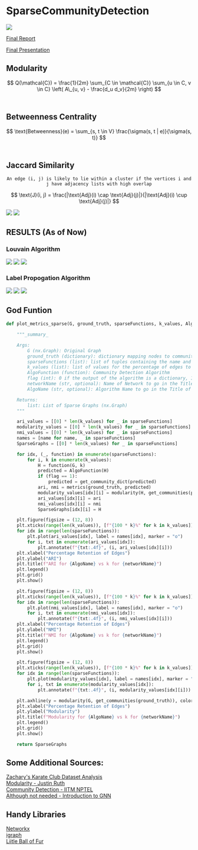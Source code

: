 # SparseCommunityDetection

![](https://github.com/guntas-13/CS328-SparseCommunityDetection/blob/main/Media/ReportMain.png)

[Final Report](https://github.com/guntas-13/CS328-SparseCommunityDetection/blob/main/CS328Project.pdf)

[Final Presentation](https://github.com/guntas-13/CS328-SparseCommunityDetection/blob/main/CS328FinalPresentation.pdf)

## Modularity

$$ Q(\mathcal{C}) = \frac{1}{2m} \sum_{C \in \mathcal{C}} \sum_{u \in C, v \in C} \left( A\_{u, v} - \frac{d_u d_v}{2m} \right) $$ <br>

## Betweenness Centrality

$$ \text{Betweenness}(e) = \sum_{s, t \in V} \frac{\sigma(s, t | e)}{\sigma(s, t)} $$ <br>

## Jaccard Similarity

$$ \texttt{An edge (i, j) is likely to lie within a cluster if the vertices i and j have adjacency lists with high overlap} $$

$$ \text{J}(i, j) = \frac{|\text{Adj}(i) \cap \text{Adj}(j)|}{|\text{Adj}(i) \cup \text{Adj}(j)|} $$

![](https://github.com/guntas-13/CS328-SparseCommunityDetection/blob/main/Media/KarateGraph.png)
![](https://github.com/guntas-13/CS328-SparseCommunityDetection/blob/main/Media/Karate.gif)

## RESULTS (As of Now)

### Louvain Algorithm

![](https://github.com/guntas-13/CS328-SparseCommunityDetection/blob/main/Media/DBLP_ARI.png)
![](https://github.com/guntas-13/CS328-SparseCommunityDetection/blob/main/Media/DBLP_NMI.png)
![](https://github.com/guntas-13/CS328-SparseCommunityDetection/blob/main/Media/DBLP_Mod.png)

### Label Propogation Algorithm

![](https://github.com/guntas-13/CS328-SparseCommunityDetection/blob/main/Media/DBLP_ARI_LPA.png)
![](https://github.com/guntas-13/CS328-SparseCommunityDetection/blob/main/Media/DBLP_NMI_LPA.png)
![](https://github.com/guntas-13/CS328-SparseCommunityDetection/blob/main/Media/DBLP_Mod_LPA.png)

## God Funtion

```python
def plot_metrics_sparse(G, ground_truth, sparseFunctions, k_values, AlgoFunction, flag, networkName = None, AlgoName = None):

    """_summary_

    Args:
        G (nx.Graph): Original Graph
        ground_truth (dictionary): dictionary mapping nodes to communities
        sparseFunctions (list): list of tuples containing the name and the function to generate the sparse graph
        k_values (list): list of values for the percentage of edges to retain
        AlgoFunction (function): Community Detection Algorithm
        flag (int): 0 if the output of the algorithm is a dictionary, 1 if the output is a list of communities
        networkName (str, optional): Name of Network to go in the Title of the Plots. Defaults to None.
        AlgoName (str, optional): Algorithm Name to go in the Title of the Plots. Defaults to None.

    Returns:
        list: List of Sparse Graphs (nx.Graph)
    """

    ari_values = [[0] * len(k_values) for _ in sparseFunctions]
    modularity_values = [[0] * len(k_values) for _ in sparseFunctions]
    nmi_values = [[0] * len(k_values) for _ in sparseFunctions]
    names = [name for name, _ in sparseFunctions]
    SparseGraphs = [[0] * len(k_values) for _ in sparseFunctions]

    for idx, (_, function) in enumerate(sparseFunctions):
        for i, k in enumerate(k_values):
            H = function(G, k)
            predicted = AlgoFunction(H)
            if (flag == 1):
                predicted = get_community_dict(predicted)
            ari, nmi = metrics(ground_truth, predicted)
            modularity_values[idx][i] = modularity(H, get_communities(predicted))
            ari_values[idx][i] = ari
            nmi_values[idx][i] = nmi
            SparseGraphs[idx][i] = H

    plt.figure(figsize = (12, 8))
    plt.xticks(range(len(k_values)), [f"{100 * k}%" for k in k_values])
    for idx in range(len(sparseFunctions)):
        plt.plot(ari_values[idx], label = names[idx], marker = "o")
        for i, txt in enumerate(ari_values[idx]):
            plt.annotate(f"{txt:.4f}", (i, ari_values[idx][i]))
    plt.xlabel("Percentage Retention of Edges")
    plt.ylabel("ARI")
    plt.title(f"ARI for {AlgoName} vs k for {networkName}")
    plt.legend()
    plt.grid()
    plt.show()

    plt.figure(figsize = (12, 8))
    plt.xticks(range(len(k_values)), [f"{100 * k}%" for k in k_values])
    for idx in range(len(sparseFunctions)):
        plt.plot(nmi_values[idx], label = names[idx], marker = "o")
        for i, txt in enumerate(nmi_values[idx]):
            plt.annotate(f"{txt:.4f}", (i, nmi_values[idx][i]))
    plt.xlabel("Percentage Retention of Edges")
    plt.ylabel("NMI")
    plt.title(f"NMI for {AlgoName} vs k for {networkName}")
    plt.legend()
    plt.grid()
    plt.show()

    plt.figure(figsize = (12, 8))
    plt.xticks(range(len(k_values)), [f"{100 * k}%" for k in k_values])
    for idx in range(len(sparseFunctions)):
        plt.plot(modularity_values[idx], label = names[idx], marker = "o")
        for i, txt in enumerate(modularity_values[idx]):
            plt.annotate(f"{txt:.4f}", (i, modularity_values[idx][i]))

    plt.axhline(y = modularity(G, get_communities(ground_truth)), color = "black", linestyle = "--", label = "Original Graph")
    plt.xlabel("Percentage Retention of Edges")
    plt.ylabel("Modularity")
    plt.title(f"Modularity for {AlgoName} vs k for {networkName}")
    plt.legend()
    plt.grid()
    plt.show()

    return SparseGraphs

```

## Some Additional Sources:

[Zachary's Karate Club Dataset Analysis](https://www.youtube.com/watch?v=uE2U4QHYmNE) <br>
[Modularity - Justin Ruth](https://www.youtube.com/watch?v=lRX5CvK3JpY) <br>
[Community Detection - IITM NPTEL](https://www.youtube.com/watch?v=Jck7WTLQxM8) <br>
[Although not needed - Introduction to GNN](https://distill.pub/2021/gnn-intro/)<br>

## Handy Libraries

[Networkx](https://networkx.org/documentation/stable/reference/index.html)<br>
[igraph](https://python.igraph.org/en/stable/analysis.html#clustering)<br>
[Liitle Ball of Fur](https://little-ball-of-fur.readthedocs.io/en/latest/index.html)
